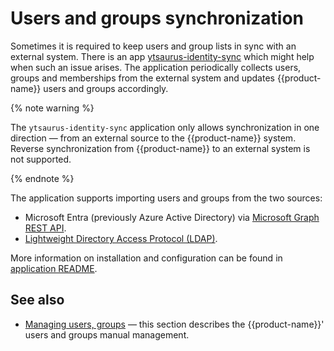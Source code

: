 # Users and groups synchronization

Sometimes it is required to keep users and group lists in sync with an external system. There is an app [ytsaurus-identity-sync](https://github.com/tractoai/ytsaurus-identity-sync) which might help when such an issue arises. The application periodically collects users, groups and memberships from the external system and updates {{product-name}} users and groups accordingly.

{% note warning %}

The `ytsaurus-identity-sync` application only allows synchronization in one direction — from an external source to the {{product-name}} system. Reverse synchronization from {{product-name}} to an external system is not supported.

{% endnote %}

The application supports importing users and groups from the two sources:
- Microsoft Entra (previously Azure Active Directory) via [Microsoft Graph REST API](https://learn.microsoft.com/en-us/graph/azuread-users-concept-overview).
- [Lightweight Directory Access Protocol (LDAP)](https://en.wikipedia.org/wiki/Lightweight_Directory_Access_Protocol).

More information on installation and configuration can be found in [application README](https://github.com/tractoai/ytsaurus-identity-sync?tab=readme-ov-file#installing).

## See also

- [Managing users, groups](../../admin-guide/cluster-operations.md#managing-users,-groups-and-access-controls) — this section describes the {{product-name}}' users and groups manual management.
